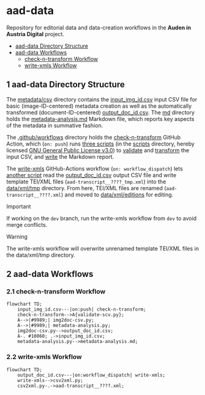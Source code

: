 # aad-data

Repository for editorial data and data-creation workflows in the **Auden in Austria Digital** project.

- [aad-data Directory Structure](#1-aad-data-directory-structure)
- [aad-data Workflows](#2-aad-data-workflows)
  - [check-n-transform Workflow](#21-check-n-transform-workflow)
  - [write-xmls Workflow](#22-write-xmls-workflow)

## 1 aad-data Directory Structure

The [metadata/csv](https://github.com/auden-in-austria-digital/aad-data/tree/main/metadata/csv) directory contains the [input_img_id.csv](https://github.com/auden-in-austria-digital/aad-data/blob/main/metadata/csv/input_img_id.csv) input CSV file for basic (image-ID-centered) metadata creation as well as the automatically transformed (document-ID-centered) [output_doc_id.csv](https://github.com/auden-in-austria-digital/aad-data/blob/main/metadata/csv/output_doc_id.csv). The [md](https://github.com/auden-in-austria-digital/aad-data/tree/main/metadata/md) directory holds the [metadata-analysis.md](https://github.com/auden-in-austria-digital/aad-data/blob/main/metadata/md/metadata-analysis.md) Markdown file, which reports key aspects of the metadata in summative fashion.

The [.github/workflows](https://github.com/auden-in-austria-digital/aad-data/tree/main/.github/workflows) directory holds the [check-n-transform](https://github.com/auden-in-austria-digital/aad-data/blob/main/.github/workflows/check-n-transform.yml) GitHub Action, which (`on: push`) runs [three scripts](https://github.com/auden-in-austria-digital/aad-data/tree/main/scripts/check-n-transform) (in the [scripts](https://github.com/auden-in-austria-digital/aad-data/tree/main/scripts) directory, hereby licensed [GNU General Public License v3.0](https://www.gnu.org/licenses/gpl-3.0.html#license-text)) to [validate](https://github.com/auden-in-austria-digital/aad-data/blob/main/scripts/check-n-transform/validate-csv.py) and [transform](https://github.com/auden-in-austria-digital/aad-data/blob/main/scripts/check-n-transform/img2doc-csv.py) the input CSV, and [write](https://github.com/auden-in-austria-digital/aad-data/blob/main/scripts/check-n-transform/metadata-analysis.py) the Markdown report.

The [write-xmls](https://github.com/auden-in-austria-digital/aad-data/blob/main/.github/workflows/write-xmls.yml) GitHub-Actions workflow (`on: workflow_dispatch`) lets [another script](https://github.com/auden-in-austria-digital/aad-data/blob/main/scripts/write-xmls/csv2xml.py) read the [output_doc_id.csv](https://github.com/auden-in-austria-digital/aad-data/blob/main/metadata/csv/output_doc_id.csv) output CSV file and write template TEI/XML files (`aad-transcript__????_tmp.xml`) into the [data/xml/tmp](https://github.com/auden-in-austria-digital/aad-data/tree/main/data/xml/tmp) directory. From here, TEI/XML files are renamed (`aad-transcript__????.xml`) and moved to [data/xml/editions](https://github.com/auden-in-austria-digital/aad-data/tree/main/data/xml/editions) for editing.

> [!IMPORTANT]
> If working on the `dev` branch, run the write-xmls workflow from `dev` to avoid merge conflicts.

> [!WARNING]  
> The write-xmls workflow will overwrite unrenamed template TEI/XML files in the data/xml/tmp directory.

## 2 aad-data Workflows
### 2.1 check-n-transform Workflow
```mermaid
flowchart TD;
    input_img_id.csv---|on:push| check-n-transform;
    check-n-transform-->A{validate-scv.py};
    A-->|#9989;| img2doc-csv.py;
    A-->|#9989;| metadata-analysis.py;
    img2doc-csv.py-->output_doc_id.csv;
    A-. #10060; .->input_img_id.csv;
    metadata-analysis.py-->metadata-analysis.md;
```
### 2.2 write-xmls Workflow
```mermaid
flowchart TD;
    output_doc_id.csv---|on:workflow_dispatch| write-xmls;
    write-xmls-->csv2xml.py;
    csv2xml.py-.->aad-transcript__????.xml;
```
